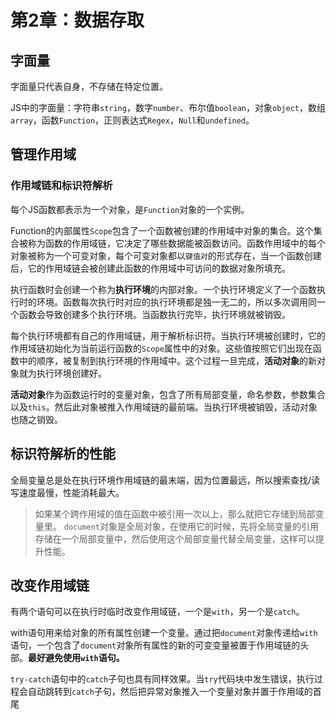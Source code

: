 ﻿# 第2章：数据存取 #

## 字面量 ##

字面量只代表自身，不存储在特定位置。

JS中的字面量：字符串`string`，数字`number`、布尔值`boolean`，对象`object`，数组`array`，函数`Function`，正则表达式`Regex`，`Null`和`undefined`。

## 管理作用域 ##

### 作用域链和标识符解析 ###

每个JS函数都表示为一个对象，是`Function`对象的一个实例。

Function的内部属性`Scope`包含了一个函数被创建的作用域中对象的集合。这个集合被称为函数的作用域链，它决定了哪些数据能被函数访问。函数作用域中的每个对象被称为一个可变对象，每个可变对象都以`键值对`的形式存在，当一个函数创建后，它的作用域链会被创建此函数的作用域中可访问的数据对象所填充。

执行函数时会创建一个称为**执行环境**的内部对象。一个执行环境定义了一个函数执行时的环境。函数每次执行时对应的执行环境都是独一无二的，所以多次调用同一个函数会导致创建多个执行环境。当函数执行完毕，执行环境就被销毁。

每个执行环境都有自己的作用域链，用于解析标识符。当执行环境被创建时，它的作用域链初始化为当前运行函数的`Scope`属性中的对象。这些值按照它们出现在函数中的顺序，被复制到执行环境的作用域中。这个过程一旦完成，**活动对象**的新对象就为执行环境创建好。

**活动对象**作为函数运行时的变量对象，包含了所有局部变量，命名参数，参数集合以及`this`。然后此对象被推入作用域链的最前端。当执行环境被销毁，活动对象也随之销毁。

## 标识符解析的性能 ##

全局变量总是处在执行环境作用域链的最末端，因为位置最远，所以搜索查找/读写速度最慢，性能消耗最大。

> 如果某个跨作用域的值在函数中被引用一次以上，那么就把它存储到局部变量里。
> `document`对象是全局对象，在使用它的时候，先将全局变量的引用存储在一个局部变量中，然后使用这个局部变量代替全局变量，这样可以提升性能。

## 改变作用域链 ##

有两个语句可以在执行时临时改变作用域链，一个是`with`，另一个是`catch`。

with语句用来给对象的所有属性创建一个变量。通过把`document`对象传递给`with`语句，一个包含了`document`对象所有属性的新的可变变量被置于作用域链的头部。**最好避免使用`with`语句。**

`try-catch`语句中的`catch`子句也具有同样效果。当`try`代码块中发生错误，执行过程会自动跳转到`catch`子句，然后把异常对象推入一个变量对象并置于作用域的首尾
